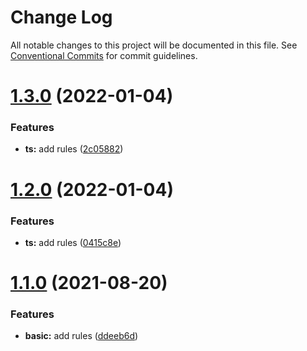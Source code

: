 # Change Log

All notable changes to this project will be documented in this file.
See [Conventional Commits](https://conventionalcommits.org) for commit guidelines.

# [1.3.0](https://github.com/werheng/eslint-config/compare/v1.2.0...v1.3.0) (2022-01-04)


### Features

* **ts:** add rules ([2c05882](https://github.com/werheng/eslint-config/commit/2c058826bc3c7e7205463388f5a5062cc371b39a))





# [1.2.0](https://github.com/werheng/eslint-config/compare/v1.1.0...v1.2.0) (2022-01-04)


### Features

* **ts:** add rules ([0415c8e](https://github.com/werheng/eslint-config/commit/0415c8e466684bcbc6e7e199267c8bd01fe2598e))





# [1.1.0](https://github.com/werheng/eslint-config/compare/v1.0.3...v1.1.0) (2021-08-20)


### Features

* **basic:** add rules ([ddeeb6d](https://github.com/werheng/eslint-config/commit/ddeeb6de4141418d75ca631a34151942c44fd98e))
